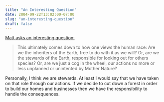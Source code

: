 ```yaml
---
title: "An Interesting Question"
date: 2004-09-22T13:02:00-07:00
slug: "an-interesting-question"
draft: false
---
```

[Matt asks an interesting question: ](https://web.archive.org/web/20040924085445/http://www.parentetx.com/archives/2004_09.html#000336 "Parentetx.com: September 2004 Archives")

> This ultimately comes down to how one views the human race: Are we the inheriters of the Earth, free to do with it as we will? Or, are we the stewards of the Earth, responsible for looking out for others species? Or, are we just a cog in the wheel, our actions no more or less unplanned or unintented by Mother Nature?  

Personally, I think we are stewards. At least I would say that we have taken on that role through our actions. If we decide to cut down a forest in order to build our homes and businesses then we have the responsibility to handle the consequences.
